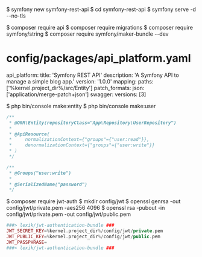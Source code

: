$ symfony new symfony-rest-api
$ cd symfony-rest-api
$ symfony serve -d --no-tls

$ composer require api
$ composer require migrations
$ composer require symfony/string
$ composer require symfony/maker-bundle --dev

# config/packages/api_platform.yaml
api_platform:
    title: 'Symfony REST API'
    description: 'A Symfony API to manage a simple blog app.'
    version: '1.0.0'
    mapping:
        paths: ['%kernel.project_dir%/src/Entity']
    patch_formats:
        json: ['application/merge-patch+json']
    swagger:
        versions: [3]

$ php bin/console make:entity
$ php bin/console make:user

```php
/**
 * @ORM\Entity(repositoryClass="App\Repository\UserRepository")
 *
 * @ApiResource(
 *     normalizationContext={"groups"={"user:read"}},
 *     denormalizationContext={"groups"={"user:write"}}
 * )
 */

/**
 * @Groups("user:write")
 *
 * @SerializedName("password")
 */
```

$ composer require jwt-auth
$ mkdir config/jwt
$ openssl genrsa -out config/jwt/private.pem -aes256 4096
$ openssl rsa -pubout -in config/jwt/private.pem -out config/jwt/public.pem

```php
###> lexik/jwt-authentication-bundle ###
JWT_SECRET_KEY=%kernel.project_dir%/config/jwt/private.pem
JWT_PUBLIC_KEY=%kernel.project_dir%/config/jwt/public.pem
JWT_PASSPHRASE=
###< lexik/jwt-authentication-bundle ###
```